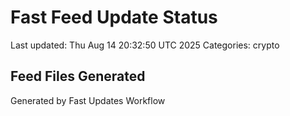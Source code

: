 # Fast Feed Update Status
Last updated: Thu Aug 14 20:32:50 UTC 2025
Categories: crypto

## Feed Files Generated

Generated by Fast Updates Workflow
